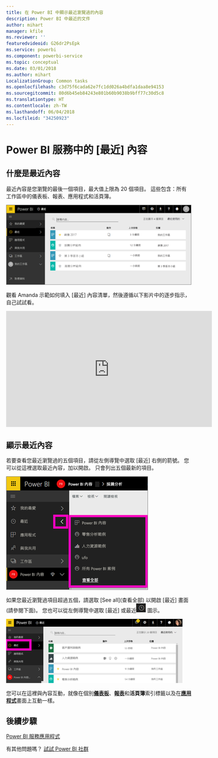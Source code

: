 ```yaml
---
title: 在 Power BI 中顯示最近瀏覽過的內容
description: Power BI 中最近的文件
author: mihart
manager: kfile
ms.reviewer: ''
featuredvideoid: G26dr2PsEpk
ms.service: powerbi
ms.component: powerbi-service
ms.topic: conceptual
ms.date: 03/01/2018
ms.author: mihart
LocalizationGroup: Common tasks
ms.openlocfilehash: c3d75f6cada62e7fc1dd026a4bdfa1daa8e94153
ms.sourcegitcommit: 80d6b45eb84243e801b60b9038b9bff77c30d5c8
ms.translationtype: HT
ms.contentlocale: zh-TW
ms.lasthandoff: 06/04/2018
ms.locfileid: "34250923"
---
```

# <a name="recent-content-in-power-bi-service"></a>Power BI 服務中的 [最近] 內容


## <a name="what-is-recent-content"></a>什麼是最近內容
最近內容是您瀏覽的最後一個項目，最大值上限為 20 個項目。  這些包含：所有工作區中的儀表板、報表、應用程式和活頁簿。

![最近內容視窗](media/service-recent/power-bi-recent-screen.png)

觀看 Amanda 示範如何填入 [最近] 內容清單，然後遵循以下影片中的逐步指示，自己試試看。

<iframe width="560" height="315" src="https://www.youtube.com/embed/G26dr2PsEpk" frameborder="0" allowfullscreen></iframe>

## <a name="display-recent-content"></a>顯示最近內容
若要查看您最近瀏覽過的五個項目，請從左側導覽中選取 [最近] 右側的箭號。  您可以從這裡選取最近內容，加以開啟。 只會列出五個最新的項目。

![最近內容飛出視窗](media/service-recent/power-bi-recent-flyout-new.png)

如果您最近瀏覽過項目超過五個，請選取 [See all]\(查看全部) 以開啟 [最近] 畫面 (請參閱下面)。 您也可以從左側導覽中選取 [最近] 或最近![最近圖示](media/service-recent/power-bi-recent-icon.png) 圖示。

![顯示所有最近內容](media/service-recent/power-bi-recent-list.png)

您可以在這裡與內容互動，就像在個別[**儀表板**](service-dashboards.md)、[**報表**](service-reports.md)和**活頁簿**索引標籤以及在[**應用程式**](service-install-use-apps.md)畫面上互動一樣。

## <a name="next-steps"></a>後續步驟
[Power BI 服務應用程式](service-install-use-apps.md)

有其他問題嗎？ [試試 Power BI 社群](http://community.powerbi.com/)

